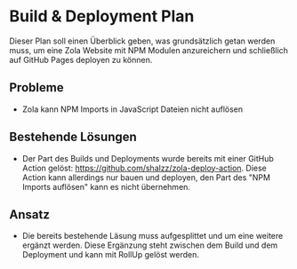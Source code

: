 # Build & Deployment Plan

Dieser Plan soll einen Überblick geben, was grundsätzlich getan werden muss,
um eine Zola Website mit NPM Modulen anzureichern und schließlich auf 
GitHub Pages deployen zu können.

## Probleme

- Zola kann NPM Imports in JavaScript Dateien nicht auflösen

## Bestehende Lösungen

- Der Part des Builds und Deployments wurde bereits mit einer GitHub Action gelöst:
https://github.com/shalzz/zola-deploy-action. Diese Action kann allerdings nur bauen und deployen, den Part des "NPM Imports auflösen" kann es nicht übernehmen. 

## Ansatz

- Die bereits bestehende Läsung muss aufgesplittet und um eine weitere ergänzt werden. Diese Ergänzung steht zwischen dem Build und dem Deployment und kann mit RollUp gelöst werden.